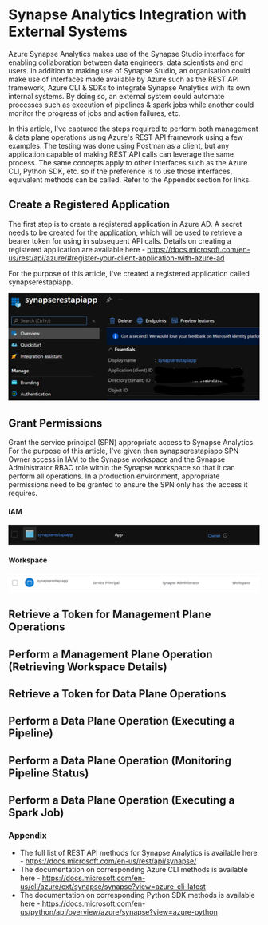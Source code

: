# Synapse Analytics Integration with External Systems

Azure Synapse Analytics makes use of the Synapse Studio interface for enabling collaboration between data engineers, data scientists and end users. In addition to making use of Synapse Studio, an organisation could make use of interfaces made available by Azure such as the REST API framework, Azure CLI & SDKs to integrate Synapse Analytics with its own internal systems. By doing so, an external system could automate processes such as execution of pipelines & spark jobs while another could monitor the progress of jobs and action failures, etc.

In this article, I've captured the steps required to perform both management & data plane operations using Azure's REST API framework using a few examples. The testing was done using Postman as a client, but any application capable of making REST API calls can leverage the same process. The same concepts apply to other interfaces such as the Azure CLI, Python SDK, etc. so if the preference is to use those interfaces, equivalent methods can be called. Refer to the Appendix section for links.

## Create a Registered Application

The first step is to create a registered application in Azure AD. A secret needs to be created for the application, which will be used to retrieve a bearer token for using in subsequent API calls. Details on creating a registered application are available here - https://docs.microsoft.com/en-us/rest/api/azure/#register-your-client-application-with-azure-ad

For the purpose of this article, I've created a registered application called synapserestapiapp.

![alt text](images/ra.png?raw=true)

## Grant Permissions

Grant the service principal (SPN) appropriate access to Synapse Analytics. For the purpose of this article, I've given then synapserestapiapp SPN Owner access in IAM to the Synapse workspace and the Synapse Administrator RBAC role within the Synapse workspace so that it can perform all operations. In a production environment, appropriate permissions need to be granted to ensure the SPN only has the access it requires.

#### IAM
![alt text](images/iam.png?raw=true)

#### Workspace
![alt text](images/ws.png?raw=true)

## Retrieve a Token for Management Plane Operations



## Perform a Management Plane Operation (Retrieving Workspace Details)

## Retrieve a Token for Data Plane Operations

## Perform a Data Plane Operation (Executing a Pipeline)

## Perform a Data Plane Operation (Monitoring Pipeline Status)

## Perform a Data Plane Operation (Executing a Spark Job)


### Appendix

* The full list of REST API methods for Synapse Analytics is available here - https://docs.microsoft.com/en-us/rest/api/synapse/
* The documentation on corresponding Azure CLI methods is available here - https://docs.microsoft.com/en-us/cli/azure/ext/synapse/synapse?view=azure-cli-latest
* The documentation on corresponding Python SDK methods is available here - https://docs.microsoft.com/en-us/python/api/overview/azure/synapse?view=azure-python
